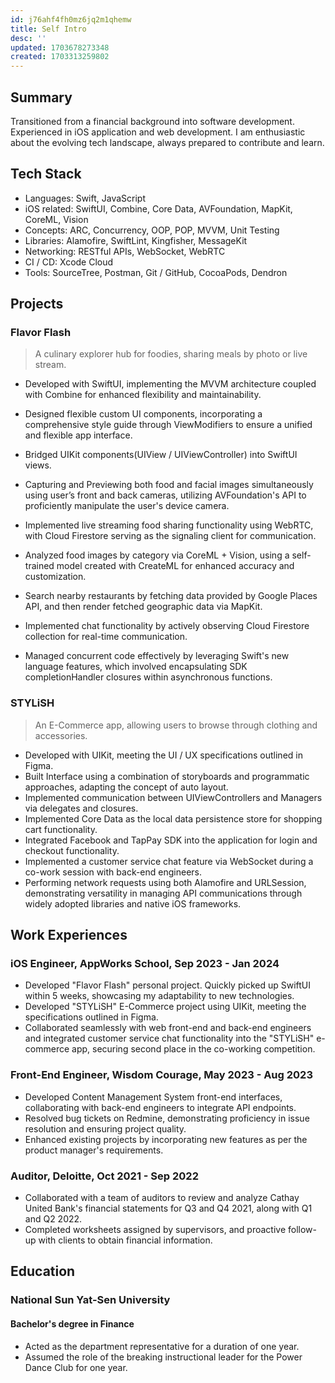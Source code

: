 ```yaml
---
id: j76ahf4fh0mz6jq2m1qhemw
title: Self Intro
desc: ''
updated: 1703678273348
created: 1703313259802
---
```


## **Summary**

Transitioned from a financial background into software development.
Experienced in iOS application and web development.
I am enthusiastic about the evolving tech landscape, always prepared to contribute and learn.

## **Tech Stack**

- Languages: Swift, JavaScript
- iOS related: SwiftUI, Combine, Core Data, AVFoundation, MapKit, CoreML, Vision
- Concepts: ARC, Concurrency, OOP, POP, MVVM, Unit Testing
- Libraries: Alamofire, SwiftLint, Kingfisher, MessageKit
- Networking: RESTful APIs, WebSocket, WebRTC
- CI / CD: Xcode Cloud
- Tools: SourceTree, Postman, Git / GitHub, CocoaPods, Dendron

## **Projects**

### Flavor Flash

> A culinary explorer hub for foodies, sharing meals by photo or live stream.

- Developed with SwiftUI, implementing the MVVM architecture coupled with Combine for enhanced flexibility and maintainability.

- Designed flexible custom UI components, incorporating a comprehensive style guide through ViewModifiers to ensure a unified and flexible app interface.
- Bridged UIKit components(UIView / UIViewController) into SwiftUI views.
- Capturing and Previewing both food and facial images simultaneously using user’s front and back cameras, utilizing AVFoundation's API to proficiently manipulate the user's device camera.
- Implemented live streaming food sharing functionality using WebRTC, with Cloud Firestore serving as the signaling client for communication.
- Analyzed food images by category via CoreML + Vision, using a self-trained model created with CreateML for enhanced accuracy and customization.
- Search nearby restaurants by fetching data provided by Google Places API, and then render fetched geographic data via MapKit.
- Implemented chat functionality by actively observing Cloud Firestore collection for real-time communication.
- Managed concurrent code effectively by leveraging Swift's new language features, which involved encapsulating SDK completionHandler closures within asynchronous functions.

### STYLiSH

> An E-Commerce app, allowing users to browse through clothing and accessories.

- Developed with UIKit, meeting the UI / UX specifications outlined in Figma.
- Built Interface using a combination of storyboards and programmatic approaches, adapting the concept of auto layout.
- Implemented communication between UIViewControllers and Managers via delegates and closures.
- Implemented Core Data as the local data persistence store for shopping cart functionality.
- Integrated Facebook and TapPay SDK into the application for login and checkout functionality.
- Implemented a customer service chat feature via WebSocket during a co-work session with back-end engineers.
- Performing network requests using both Alamofire and URLSession, demonstrating versatility in managing API communications through widely adopted libraries and native iOS frameworks.

## **Work Experiences**

### iOS Engineer, AppWorks School, Sep 2023 - Jan 2024

- Developed "Flavor Flash" personal project. Quickly picked up SwiftUI within 5 weeks, showcasing my adaptability to new technologies.
- Developed "STYLiSH" E-Commerce project using UIKit, meeting the specifications outlined in Figma.
- Collaborated seamlessly with web front-end and back-end engineers and integrated customer service chat functionality into the "STYLiSH" e-commerce app, securing second place in the co-working competition.

### Front-End Engineer, Wisdom Courage, May 2023 - Aug 2023

- Developed Content Management System front-end interfaces, collaborating with back-end engineers to integrate API endpoints.
- Resolved bug tickets on Redmine, demonstrating proficiency in issue resolution and ensuring project quality.
- Enhanced existing projects by incorporating new features as per the product manager's requirements.

### Auditor, Deloitte, Oct 2021 - Sep 2022

- Collaborated with a team of auditors to review and analyze Cathay United Bank's financial statements for Q3 and Q4 2021, along with Q1 and Q2 2022.
- Completed worksheets assigned by supervisors, and proactive follow-up with clients to obtain financial information.

## **Education**

### National Sun Yat-Sen University

#### Bachelor's degree in Finance

- Acted as the department representative for a duration of one year.
- Assumed the role of the breaking instructional leader for the Power Dance Club for one year.